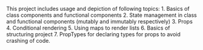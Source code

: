 
This project includes usage and depiction of following topics:
    1. Basics of class components and functional components
    2. State management in class and functional components (mutably and immutably respectively)
    3. Props
    4. Conditional rendering
    5. Using maps to render lists
    6. Basics of structuring project
    7. PropTypes for declaring types for props to avoid crashing of code.